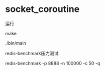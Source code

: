 # socket_coroutine
运行

make

./bin/main



redis-benchmark压力测试

redis-benchmark -p 8888 -n 100000 -c 50 -q
